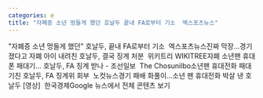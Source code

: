 ```yaml
---
categories: e
title: "자폐증 소년 멍들게 했던 호날두 끝내 FA로부터 기소  엑스포츠뉴스"
---
```

"자폐증 소년 멍들게 했던" 호날두, 끝내 FA로부터 기소&nbsp;&nbsp;엑스포츠뉴스진짜 막장…경기 졌다고 자폐 아이 내려친 호날두, 결국 징계 처분&nbsp;&nbsp;위키트리 WIKITREE자폐 소년팬 휴대폰 패대기… 호날두, FA 징계 받나 - 조선일보&nbsp;&nbsp;The Chosunilbo소년팬 휴대전화 패대기친 호날두, FA 징계위 회부&nbsp;&nbsp;노컷뉴스경기 패배 화풀이…소년 팬 휴대전화 박살 낸 호날두 [영상]&nbsp;&nbsp;한국경제Google 뉴스에서 전체 콘텐츠 보기
